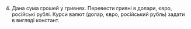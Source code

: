 4. Дана сума грошей у гривнях. Перевести гривні в долари, євро, російські
рублі. Курси валют (долар, євро, російський рубль) задати в вигляді
констант.

